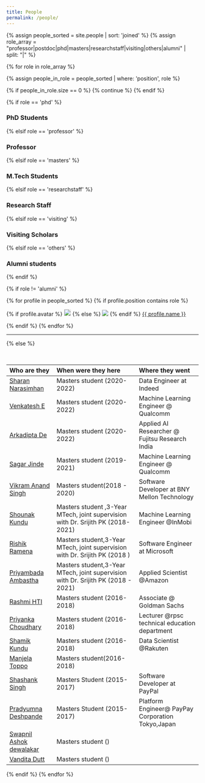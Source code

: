 ```yaml
---
title: People
permalink: /people/
---
```


{% assign people_sorted = site.people | sort: 'joined' %}
{% assign role_array = "professor|postdoc|phd|masters|researchstaff|visiting|others|alumni" | split: "|" %}

{% for role in role_array %}

{% assign people_in_role = people_sorted | where: 'position', role %}

<!-- Skip section if there's nobody -->
{% if people_in_role.size == 0 %}
  {% continue %}
{% endif %}

<div class="pos_header">
{% if role == 'phd' %}
<h3>PhD Students</h3>
 {% elsif role == 'professor' %}
<h3>Professor</h3>
 {% elsif role == 'masters' %}
<h3>M.Tech Students</h3>
 {% elsif role == 'researchstaff' %}
<h3>Research Staff</h3>
 {% elsif role == 'visiting' %}
<h3>Visiting Scholars</h3>
 {% elsif role == 'others' %}
<h3>Alumni students</h3>
{% endif %}
</div>

{% if role != 'alumni' %}
<div class="content list people">
  {% for profile in people_sorted %}
    {% if profile.position contains role %}
      <div class="list-item-people">
        <p class="list-post-title">
          {% if profile.avatar %}
            <a href="{{ site.baseurl }}{{ profile.url }}"><img class="profile-thumbnail" src="{{site.baseurl}}/images/people/{{profile.avatar}}" style="border: 1px solid #e6e6e6"></a>
          {% else %}
            <a href="{{ site.baseurl }}{{ profile.url }}"><img class="profile-thumbnail" src="http://evansheline.com/wp-content/uploads/2011/02/facebook-Storm-Trooper.jpg"></a>
          {% endif %}
          <a class="name" href="{{ site.baseurl }}{{ profile.url }}">{{ profile.name }}</a>
        </p>
      </div>    
    {% endif %}
  {% endfor %}
</div>
<hr>

{% else %}

<br>

| Who are they | When were they here | Where they went |
| :------------- |:-------------| :-----------|
| [Sharan Narasimhan](https://www.linkedin.com/in/sharan21/) | Masters student (2020-2022) | Data Engineer at Indeed|
| [Venkatesh E](https://www.linkedin.com/in/venkateshelangovan/) | Masters student (2020-2022) |  Machine Learning Engineer @ Qualcomm
| [Arkadipta De](https://www.linkedin.com/in/arkadipta-de/) | Masters student (2020-2022) | Applied AI Researcher @ Fujitsu Research India|
| [Sagar Jinde ](https://www.linkedin.com/in/sagarjinde/) | Masters student (2019-2021) | Machine Learning Engineer @ Qualcomm|
| [Vikram Anand Singh ](https://www.linkedin.com/in/vikramanandsingh/) |Masters student(2018 - 2020) |Software Developer at BNY Mellon Technology|
| [Shounak Kundu](https://www.linkedin.com/in/shounak-kundu-53977817/) |Masters student ,3-Year MTech, joint supervision with Dr. Srijith PK (2018-2021) | Machine Learning Engineer @InMobi  |
| [Rishik Ramena ](https://www.linkedin.com/in/rishik-ramena-0a0b52b0/) | Masters student,3-Year MTech, joint supervision with Dr. Srijith PK (2018 ) | Software Engineer at Microsoft |
| [Priyambada Ambastha](https://www.linkedin.com/in/priyambada-ambastha-133962119/) | Masters student,3-Year MTech, joint supervision with Dr. Srijith PK (2018 - 2021) | Applied Scientist @Amazon  |
| [Rashmi HTI ](https://www.linkedin.com/in/rashmi-hti-3bb52039/) | Masters student (2016-2018) | Associate @ Goldman Sachs |
| [Priyanka Choudhary](https://www.linkedin.com/in/priyanka-choudhary-9b0b46111/) | Masters student (2016-2018) | Lecturer @rpsc technical education department |
| [Shamik Kundu ](https://www.linkedin.com/in/shamikkundu/) | Masters student (2016-2018) |Data Scientist @Rakuten  |
| [Manjela Toppo ](https://www.linkedin.com/in/manjela-toppo-021342154/) | Masters student(2016-2018) |  |
| [Shashank Singh](https://www.linkedin.com/in/shashank-singh-a527bb112/) | Masters Student (2015-2017) |Software Developer at PayPal|
| [Pradyumna Deshpande ](https://www.linkedin.com/in/pradyumna-deshpande-72a51455/) | Masters Student (2015-2017) | Platform Engineer@ PayPay Corporation Tokyo,Japan |
| [Swapnil Ashok dewalakar ]() | Masters student () |  |
| [Vandita Dutt ]() | Masters student () |


{% endif %}
{% endfor %}
